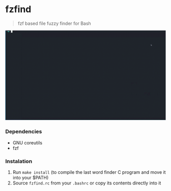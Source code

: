 # fzfind #
> fzf based file fuzzy finder for Bash

![](showoff.gif)

### Dependencies ###
+ GNU coreutils
+ fzf

### Instalation ###
1. Run `make install` (to compile the last word finder C program and move it into your $PATH)
2. Source `fzfind.rc` from your `.bashrc` or copy its contents directly into it
